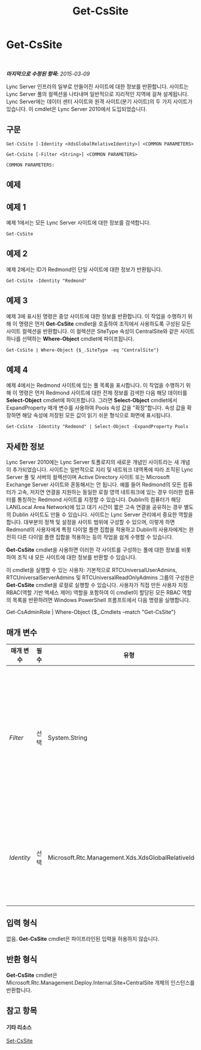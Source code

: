 ﻿---
title: Get-CsSite
TOCTitle: Get-CsSite
ms:assetid: 0e5fd5b8-17aa-433d-9915-3b88281fa2c2
ms:mtpsurl: https://technet.microsoft.com/ko-kr/library/Gg398185(v=OCS.15)
ms:contentKeyID: 49302809
ms.date: 08/10/2015
mtps_version: v=OCS.15
ms.translationtype: HT
---

# Get-CsSite

 

_**마지막으로 수정된 항목:** 2015-03-09_

Lync Server 인프라의 일부로 만들어진 사이트에 대한 정보를 반환합니다. 사이트는 Lync Server 풀의 컬렉션을 나타내며 일반적으로 지리적인 지역에 걸쳐 설계됩니다. Lync Server에는 데이터 센터 사이트와 원격 사이트(분기 사이트)의 두 가지 사이트가 있습니다. 이 cmdlet은 Lync Server 2010에서 도입되었습니다.

## 구문

    Get-CsSite [-Identity <XdsGlobalRelativeIdentity>] <COMMON PARAMETERS>

    Get-CsSite [-Filter <String>] <COMMON PARAMETERS>

    COMMON PARAMETERS:

## 예제

## 예제 1

예제 1에서는 모든 Lync Server 사이트에 대한 정보를 검색합니다.

    Get-CsSite

## 예제 2

예제 2에서는 ID가 Redmond인 단일 사이트에 대한 정보가 반환됩니다.

    Get-CsSite -Identity "Redmond"

## 예제 3

예제 3에 표시된 명령은 중앙 사이트에 대한 정보를 반환합니다. 이 작업을 수행하기 위해 이 명령은 먼저 **Get-CsSite** cmdlet을 호출하여 조직에서 사용하도록 구성된 모든 사이트 컬렉션을 반환합니다. 이 컬렉션은 SiteType 속성이 CentralSite와 같은 사이트 하나를 선택하는 **Where-Object** cmdlet에 파이프됩니다.

    Get-CsSite | Where-Object {$_.SiteType -eq "CentralSite"}

## 예제 4

예제 4에서는 Redmond 사이트에 있는 풀 목록을 표시합니다. 이 작업을 수행하기 위해 이 명령은 먼저 Redmond 사이트에 대한 전체 정보를 검색한 다음 해당 데이터를 **Select-Object** cmdlet에 파이프합니다. 그러면 **Select-Object** cmdlet에서 ExpandProperty 매개 변수를 사용하여 Pools 속성 값을 "확장"합니다. 속성 값을 확장하면 해당 속성에 저장된 모든 값이 읽기 쉬운 형식으로 화면에 표시됩니다.

    Get-CsSite -Identity "Redmond" | Select-Object -ExpandProperty Pools

## 자세한 정보

Lync Server 2010에는 Lync Server 토폴로지의 새로운 개념인 사이트라는 새 개념이 추가되었습니다. 사이트는 일반적으로 지리 및 네트워크 대역폭에 따라 조직된 Lync Server 풀 및 서버의 컬렉션이며 Active Directory 사이트 또는 Microsoft Exchange Server 사이트와 혼동해서는 안 됩니다. 예를 들어 Redmond의 모든 컴퓨터가 고속, 저지연 연결을 지원하는 동일한 로컬 영역 네트워크에 있는 경우 이러한 컴퓨터를 통칭하는 Redmond 사이트를 지정할 수 있습니다. Dublin의 컴퓨터가 해당 LAN(Local Area Network)에 있고 대기 시간이 짧은 고속 연결을 공유하는 경우 별도의 Dublin 사이트도 만들 수 있습니다. 사이트는 Lync Server 관리에서 중요한 역할을 합니다. 대부분의 정책 및 설정을 사이트 범위에 구성할 수 있으며, 이렇게 하면 Redmond의 사용자에게 특정 다이얼 플랜 집합을 적용하고 Dublin의 사용자에게는 완전히 다른 다이얼 플랜 집합을 적용하는 등의 작업을 쉽게 수행할 수 있습니다.

**Get-CsSite** cmdlet을 사용하면 이러한 각 사이트를 구성하는 풀에 대한 정보를 비롯하여 조직 내 모든 사이트에 대한 정보를 반환할 수 있습니다.

이 cmdlet을 실행할 수 있는 사용자: 기본적으로 RTCUniversalUserAdmins, RTCUniversalServerAdmins 및 RTCUniversalReadOnlyAdmins 그룹의 구성원은 **Get-CsSite** cmdlet을 로컬로 실행할 수 있습니다. 사용자가 직접 만든 사용자 지정 RBAC(역할 기반 액세스 제어) 역할을 포함하여 이 cmdlet이 할당된 모든 RBAC 역할의 목록을 반환하려면 Windows PowerShell 프롬프트에서 다음 명령을 실행합니다.

Get-CsAdminRole | Where-Object {$\_.Cmdlets –match "Get-CsSite"}

## 매개 변수


<table>
<colgroup>
<col style="width: 25%" />
<col style="width: 25%" />
<col style="width: 25%" />
<col style="width: 25%" />
</colgroup>
<thead>
<tr class="header">
<th>매개 변수</th>
<th>필수</th>
<th>유형</th>
<th>설명</th>
</tr>
</thead>
<tbody>
<tr class="odd">
<td><p><em>Filter</em></p></td>
<td><p>선택</p></td>
<td><p>System.String</p></td>
<td><p>반환할 사이트의 ID를 지정할 때 와일드카드를 사용할 수 있습니다. 예를 들어 -Filter &quot;*Dublin*&quot; 구문은 Identity에 문자열 값 &quot;Dublin&quot;이 포함된 모든 풀을 반환합니다.</p>
<p>Filter 매개 변수와 Identity 매개 변수를 같은 명령에 함께 사용할 수 없습니다.</p>
<p></p></td>
</tr>
<tr class="even">
<td><p><em>Identity</em></p></td>
<td><p>선택</p></td>
<td><p>Microsoft.Rtc.Management.Xds.XdsGlobalRelativeIdentity</p></td>
<td><p>반환할 사이트의 이름입니다. 사이트 이름만 지정하면 됩니다(예: -Identity &quot;Redmond&quot;). ID를 지정할 때 &quot;site:Redmond&quot;와 같은 형식을 사용하지 마십시오.</p></td>
</tr>
</tbody>
</table>


## 입력 형식

없음. **Get-CsSite** cmdlet은 파이프라인된 입력을 허용하지 않습니다.

## 반환 형식

**Get-CsSite** cmdlet은 Microsoft.Rtc.Management.Deploy.Internal.Site+CentralSite 개체의 인스턴스를 반환합니다.

## 참고 항목

#### 기타 리소스

[Set-CsSite](set-cssite.md)

